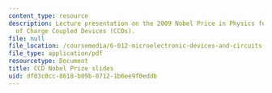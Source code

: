 ```yaml
---
content_type: resource
description: Lecture presentation on the 2009 Nobel Price in Physics for the invention
  of Charge Coupled Devices (CCDs).
file: null
file_location: /coursemedia/6-012-microelectronic-devices-and-circuits-fall-2009/df03c0cc8618b09b87121b6ee9f0eddb_MIT6_012F09_lec10_ccd.pdf
file_type: application/pdf
resourcetype: Document
title: CCD Nobel Prize slides
uid: df03c0cc-8618-b09b-8712-1b6ee9f0eddb
---
```

